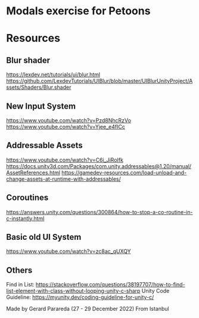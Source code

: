 # Modals exercise for Petoons

# Resources
## Blur shader
https://lexdev.net/tutorials/ui/blur.html
https://github.com/LexdevTutorials/UIBlur/blob/master/UIBlurUnityProject/Assets/Shaders/Blur.shader

## New Input System
https://www.youtube.com/watch?v=Pzd8NhcRzVo
https://www.youtube.com/watch?v=Yjee_e4fICc

## Addressable Assets
https://www.youtube.com/watch?v=C6i_JiRoIfk
https://docs.unity3d.com/Packages/com.unity.addressables@1.20/manual/AssetReferences.html
https://gamedev-resources.com/load-unload-and-change-assets-at-runtime-with-addressables/

## Coroutines
https://answers.unity.com/questions/300864/how-to-stop-a-co-routine-in-c-instantly.html

## Basic old UI System
https://www.youtube.com/watch?v=zc8ac_qUXQY

## Others
Find in List: https://stackoverflow.com/questions/38197707/how-to-find-list-element-with-class-without-looping-unity-c-sharp
Unity Code Guideline: https://myunity.dev/coding-guideline-for-unity-c/


Made by Gerard Parareda (27 - 29 December 2022)
From Istanbul
